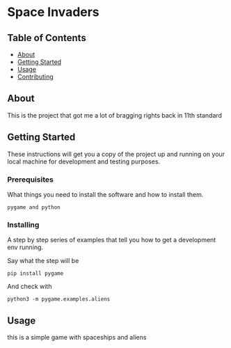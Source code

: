# Space Invaders

## Table of Contents

- [About](#about)
- [Getting Started](#getting_started)
- [Usage](#usage)
- [Contributing](../CONTRIBUTING.md)

## About <a name = "about"></a>

This is the project that got me a lot of bragging rights back in 11th standard 

## Getting Started <a name = "getting_started"></a>

These instructions will get you a copy of the project up and running on your local machine for development and testing purposes.
### Prerequisites

What things you need to install the software and how to install them.

```
pygame and python
```

### Installing

A step by step series of examples that tell you how to get a development env running.

Say what the step will be

```
pip install pygame
```

And check with

```
python3 -m pygame.examples.aliens
```


## Usage <a name = "usage"></a>

this is a simple game with spaceships and aliens 
